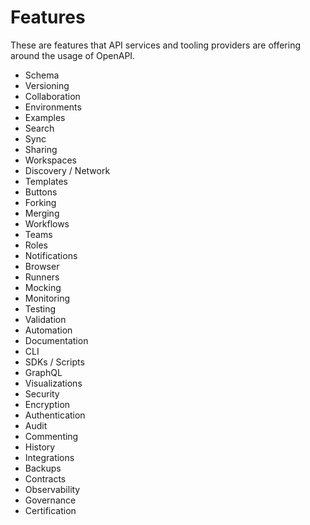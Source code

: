 # Features

These are features that API services and tooling providers are offering around the usage of OpenAPI.

- Schema
- Versioning
- Collaboration
- Environments
- Examples
- Search
- Sync
- Sharing
- Workspaces
- Discovery / Network
- Templates
- Buttons
- Forking
- Merging
- Workflows
- Teams
- Roles
- Notifications
- Browser
- Runners
- Mocking
- Monitoring
- Testing
- Validation
- Automation
- Documentation
- CLI
- SDKs / Scripts
- GraphQL
- Visualizations
- Security
- Encryption
- Authentication
- Audit
- Commenting
- History
- Integrations
- Backups
- Contracts
- Observability
- Governance
- Certification
